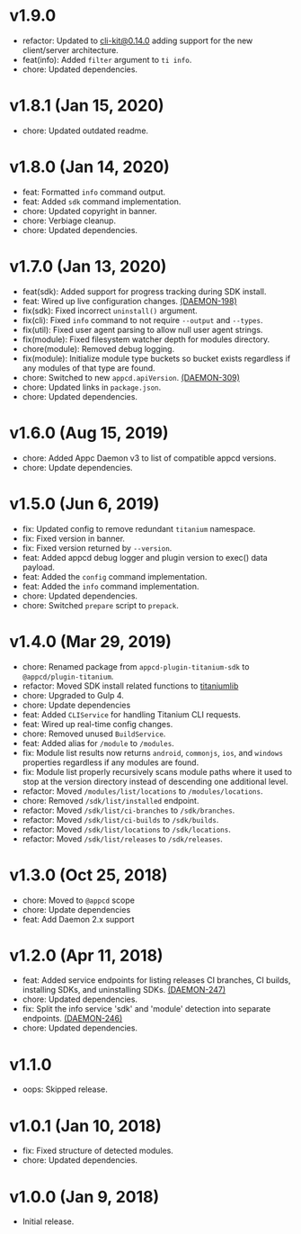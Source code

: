 # v1.9.0

 * refactor: Updated to cli-kit@0.14.0 adding support for the new client/server architecture.
 * feat(info): Added `filter` argument to `ti info`.
 * chore: Updated dependencies.

# v1.8.1 (Jan 15, 2020)

 * chore: Updated outdated readme.

# v1.8.0 (Jan 14, 2020)

 * feat: Formatted `info` command output.
 * feat: Added `sdk` command implementation.
 * chore: Updated copyright in banner.
 * chore: Verbiage cleanup.
 * chore: Updated dependencies.

# v1.7.0 (Jan 13, 2020)

 * feat(sdk): Added support for progress tracking during SDK install.
 * feat: Wired up live configuration changes.
   [(DAEMON-198)](https://jira.appcelerator.org/browse/DAEMON-198)
 * fix(sdk): Fixed incorrect `uninstall()` argument.
 * fix(cli): Fixed `info` command to not require `--output` and `--types`.
 * fix(util): Fixed user agent parsing to allow null user agent strings.
 * fix(module): Fixed filesystem watcher depth for modules directory.
 * chore(module): Removed debug logging.
 * fix(module): Initialize module type buckets so bucket exists regardless if any modules of that
   type are found.
 * chore: Switched to new `appcd.apiVersion`.
   [(DAEMON-309)](https://jira.appcelerator.org/browse/DAEMON-309)
 * chore: Updated links in `package.json`.
 * chore: Updated dependencies.

# v1.6.0 (Aug 15, 2019)

 * chore: Added Appc Daemon v3 to list of compatible appcd versions.
 * chore: Update dependencies.

# v1.5.0 (Jun 6, 2019)

 * fix: Updated config to remove redundant `titanium` namespace.
 * fix: Fixed version in banner.
 * fix: Fixed version returned by `--version`.
 * feat: Added appcd debug logger and plugin version to exec() data payload.
 * feat: Added the `config` command implementation.
 * feat: Added the `info` command implementation.
 * chore: Updated dependencies.
 * chore: Switched `prepare` script to `prepack`.

# v1.4.0 (Mar 29, 2019)

 * chore: Renamed package from `appcd-plugin-titanium-sdk` to `@appcd/plugin-titanium`.
 * refactor: Moved SDK install related functions to
   [titaniumlib](https://www.npmjs.com/package/titaniumlib)
 * chore: Upgraded to Gulp 4.
 * chore: Update dependencies
 * feat: Added `CLIService` for handling Titanium CLI requests.
 * feat: Wired up real-time config changes.
 * chore: Removed unused `BuildService`.
 * feat: Added alias for `/module` to `/modules`.
 * fix: Module list results now returns `android`, `commonjs`, `ios`, and `windows` properties
   regardless if any modules are found.
 * fix: Module list properly recursively scans module paths where it used to stop at the version
   directory instead of descending one additional level.
 * refactor: Moved `/modules/list/locations` to `/modules/locations`.
 * chore: Removed `/sdk/list/installed` endpoint.
 * refactor: Moved `/sdk/list/ci-branches` to `/sdk/branches`.
 * refactor: Moved `/sdk/list/ci-builds` to `/sdk/builds`.
 * refactor: Moved `/sdk/list/locations` to `/sdk/locations`.
 * refactor: Moved `/sdk/list/releases` to `/sdk/releases`.

# v1.3.0 (Oct 25, 2018)

 * chore: Moved to `@appcd` scope
 * chore: Update dependencies
 * feat: Add Daemon 2.x support

# v1.2.0 (Apr 11, 2018)

 * feat: Added service endpoints for listing releases CI branches, CI builds, installing SDKs, and
   uninstalling SDKs.
   [(DAEMON-247)](https://jira.appcelerator.org/browse/DAEMON-247)
 * chore: Updated dependencies.
 * fix: Split the info service 'sdk' and 'module' detection into separate endpoints.
   [(DAEMON-246)](https://jira.appcelerator.org/browse/DAEMON-246)
 * chore: Updated dependencies.

# v1.1.0

 * oops: Skipped release.

# v1.0.1 (Jan 10, 2018)

 * fix: Fixed structure of detected modules.
 * chore: Updated dependencies.

# v1.0.0 (Jan 9, 2018)

 * Initial release.
